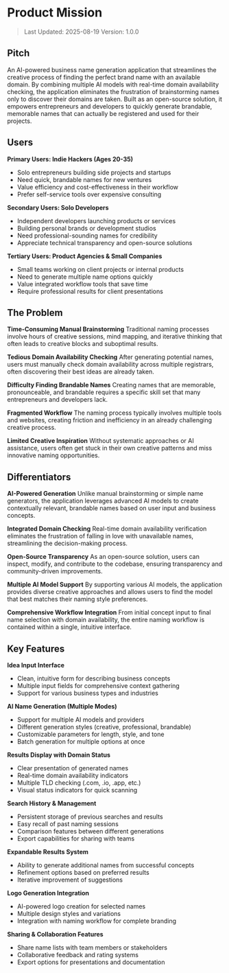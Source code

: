 # Product Mission

> Last Updated: 2025-08-19
> Version: 1.0.0

## Pitch

An AI-powered business name generation application that streamlines the creative process of finding the perfect brand name with an available domain. By combining multiple AI models with real-time domain availability checking, the application eliminates the frustration of brainstorming names only to discover their domains are taken. Built as an open-source solution, it empowers entrepreneurs and developers to quickly generate brandable, memorable names that can actually be registered and used for their projects.

## Users

**Primary Users: Indie Hackers (Ages 20-35)**
- Solo entrepreneurs building side projects and startups
- Need quick, brandable names for new ventures
- Value efficiency and cost-effectiveness in their workflow
- Prefer self-service tools over expensive consulting

**Secondary Users: Solo Developers**
- Independent developers launching products or services
- Building personal brands or development studios
- Need professional-sounding names for credibility
- Appreciate technical transparency and open-source solutions

**Tertiary Users: Product Agencies & Small Companies**
- Small teams working on client projects or internal products
- Need to generate multiple name options quickly
- Value integrated workflow tools that save time
- Require professional results for client presentations

## The Problem

**Time-Consuming Manual Brainstorming**
Traditional naming processes involve hours of creative sessions, mind mapping, and iterative thinking that often leads to creative blocks and suboptimal results.

**Tedious Domain Availability Checking**
After generating potential names, users must manually check domain availability across multiple registrars, often discovering their best ideas are already taken.

**Difficulty Finding Brandable Names**
Creating names that are memorable, pronounceable, and brandable requires a specific skill set that many entrepreneurs and developers lack.

**Fragmented Workflow**
The naming process typically involves multiple tools and websites, creating friction and inefficiency in an already challenging creative process.

**Limited Creative Inspiration**
Without systematic approaches or AI assistance, users often get stuck in their own creative patterns and miss innovative naming opportunities.

## Differentiators

**AI-Powered Generation**
Unlike manual brainstorming or simple name generators, the application leverages advanced AI models to create contextually relevant, brandable names based on user input and business concepts.

**Integrated Domain Checking**
Real-time domain availability verification eliminates the frustration of falling in love with unavailable names, streamlining the decision-making process.

**Open-Source Transparency**
As an open-source solution, users can inspect, modify, and contribute to the codebase, ensuring transparency and community-driven improvements.

**Multiple AI Model Support**
By supporting various AI models, the application provides diverse creative approaches and allows users to find the model that best matches their naming style preferences.

**Comprehensive Workflow Integration**
From initial concept input to final name selection with domain availability, the entire naming workflow is contained within a single, intuitive interface.

## Key Features

**Idea Input Interface**
- Clean, intuitive form for describing business concepts
- Multiple input fields for comprehensive context gathering
- Support for various business types and industries

**AI Name Generation (Multiple Modes)**
- Support for multiple AI models and providers
- Different generation styles (creative, professional, brandable)
- Customizable parameters for length, style, and tone
- Batch generation for multiple options at once

**Results Display with Domain Status**
- Clear presentation of generated names
- Real-time domain availability indicators
- Multiple TLD checking (.com, .io, .app, etc.)
- Visual status indicators for quick scanning

**Search History & Management**
- Persistent storage of previous searches and results
- Easy recall of past naming sessions
- Comparison features between different generations
- Export capabilities for sharing with teams

**Expandable Results System**
- Ability to generate additional names from successful concepts
- Refinement options based on preferred results
- Iterative improvement of suggestions

**Logo Generation Integration**
- AI-powered logo creation for selected names
- Multiple design styles and variations
- Integration with naming workflow for complete branding

**Sharing & Collaboration Features**
- Share name lists with team members or stakeholders
- Collaborative feedback and rating systems
- Export options for presentations and documentation